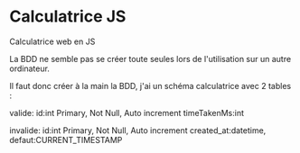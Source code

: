 # Calculatrice JS
 Calculatrice web en JS

La BDD ne semble pas se créer toute seules lors de l'utilisation sur un autre ordinateur.

Il faut donc créer à la main la BDD, j'ai un schéma calculatrice avec 2 tables :

valide:
id:int Primary, Not Null, Auto increment
timeTakenMs:int

invalide:
id:int Primary, Not Null, Auto increment
created_at:datetime, defaut:CURRENT_TIMESTAMP

